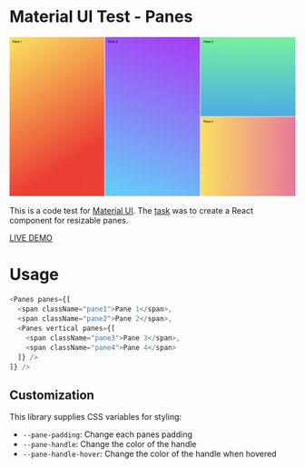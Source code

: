 # Material UI Test - Panes

![Example](example.png)


This is a code test for [Material UI](https://material-ui.com/). The [task](https://gist.github.com/oliviertassinari/38e50066df8894a7c4e0b46b39b42cb8) was to create a React component for resizable panes.

[LIVE DEMO](mui-panes.netlify.com)

# Usage

```ts
<Panes panes={[
  <span className="pane1">Pane 1</span>,
  <span className="pane2">Pane 2</span>,
  <Panes vertical panes={[
    <span className="pane3">Pane 3</span>,
    <span className="pane4">Pane 4</span>
  ]} />
]} />
```

## Customization
This library supplies CSS variables for styling:
- `--pane-padding`: Change each panes padding
- `--pane-handle`: Change the color of the handle
- `--pane-handle-hover`: Change the color of the handle when hovered

